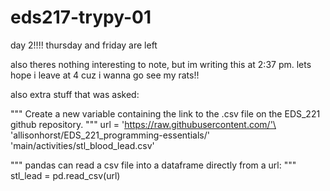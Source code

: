 # eds217-trypy-01
day 2!!!! thursday and friday are left

also theres nothing interesting to note, but im writing this at 2:37 pm. lets hope i leave at 4 cuz i wanna go see my rats!!

also extra stuff that was asked:

"""
Create a new variable containing 
the link to the .csv file on 
the EDS_221 github repository.
"""
url = 'https://raw.githubusercontent.com/'\
'allisonhorst/EDS_221_programming-essentials/'\
'main/activities/stl_blood_lead.csv'

""" 
pandas can read a csv file into a 
dataframe directly from a url:
"""
stl_lead = pd.read_csv(url)
